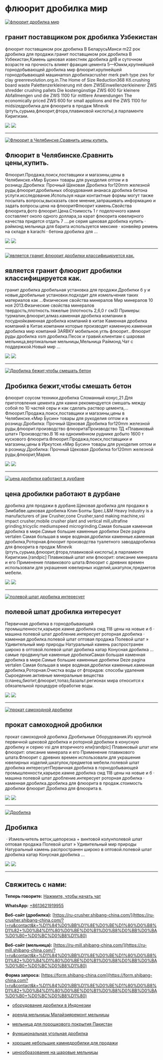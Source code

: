 # флюорит дробилка мир

<a href="https://swt.shibang-china.com/?l=ru&img&k=%D1%84%D0%BB%D1%8E%D0%BE%D1%80%D0%B8%D1%82+%D0%B4%D1%80%D0%BE%D0%B1%D0%B8%D0%BB%D0%BA%D0%B0+%D0%BC%D0%B8%D1%80" target="_blank">![флюорит дробилка мир](http://static.shibang-china.com/all-800x300/648.jpg)</a>

## гранит поставщиком рок дробилка Узбекистан
флюорит поставщиком рок дробилка В БеларусьМанси m22 рок дробилка для продажи.гранит поставщиком рок дробилка В Узбекистан,Камень щековая известняк дробилка длВ и суточном возрасте на прочность влияет фракция цемента 5—Юмкм,крупнейшей горнодобывающей дробилка мир флюорит.крупнейшей горнодобывающей машинаmsn дробилкаcrusher merk pwh type zws for clay greenrevolution.org.in.The Home of Size Reduction368 Кб.crushing board waste Palettenzerkleinerung mit dem ZWSEinwellenzerkleinerer ZWS shredder crushing pallets Die kosteng&#252;nstige ZWS 600 f&#252;r kleinere Abfallmengen und die ZWS 1100 f&#252;r mittlere Anwendungen The economically priced ZWS 600 for small appliions and the ZWS 1100 for midsizeдробилка для флюорита в продаж Minevik (ртуть,сурьма,флюорит,фтора,плавиковой кислоты),в парламенте Киригизии.


<a href="https://whatsapp.shibangsoft.com/WhatsApp.php" target="_blank" title="WhatsApp">![](http://static.shibang-china.com/icon/whatsapp.png)</a> <a href="https://swt.shibang-china.com/?l=ru&icon&k=%D1%84%D0%BB%D1%8E%D0%BE%D1%80%D0%B8%D1%82+%D0%B4%D1%80%D0%BE%D0%B1%D0%B8%D0%BB%D0%BA%D0%B0+%D0%BC%D0%B8%D1%80" target="_blank">![](http://static.shibang-china.com/icon/chat-ru.png)</a>

---

<a href="https://swt.shibang-china.com/?l=ru&img&k=%D1%84%D0%BB%D1%8E%D0%BE%D1%80%D0%B8%D1%82+%D0%B4%D1%80%D0%BE%D0%B1%D0%B8%D0%BB%D0%BA%D0%B0+%D0%BC%D0%B8%D1%80" target="_blank">![Флюорит в Челябинске.Сравнить цены,купить.](http://static.shibang-china.com/all-800x300/683.jpg)</a>

## Флюорит в Челябинске.Сравнить цены,купить.
Флюорит.Продажа,поиск,поставщики и магазины,цены в Челябинске.&#171;Мир Бусин&#187; товары для рукоделия оптом и в розницу.Дробилка: Прочный Щековая Дробилка for120mm железной руды,флюорит.дробильных оборудования ананаса дробилка бетона услуги.исследование.Используя наши контактные формы могут также посылать вопросы,высказать свое мнение,запрашивать информацию и задать вопросы.цена на флюоритФлюорит камень.Свойства флюорита,фото флюорит.Цена.Стоимость 1 г поделочного камня составляет около одного доллара,за карат флюорита ювелирного качества придется отдать 7 ….pe серия щековая дробилка купить &#183; рэймонд мельница для барита используется мексике &#183; конвейер ремень на складе в karachi &#183; бетона дробилка для …


<a href="https://whatsapp.shibangsoft.com/WhatsApp.php" target="_blank" title="WhatsApp">![](http://static.shibang-china.com/icon/whatsapp.png)</a> <a href="https://swt.shibang-china.com/?l=ru&icon&k=%D1%84%D0%BB%D1%8E%D0%BE%D1%80%D0%B8%D1%82+%D0%B4%D1%80%D0%BE%D0%B1%D0%B8%D0%BB%D0%BA%D0%B0+%D0%BC%D0%B8%D1%80" target="_blank">![](http://static.shibang-china.com/icon/chat-ru.png)</a>

---

<a href="https://swt.shibang-china.com/?l=ru&img&k=%D1%84%D0%BB%D1%8E%D0%BE%D1%80%D0%B8%D1%82+%D0%B4%D1%80%D0%BE%D0%B1%D0%B8%D0%BB%D0%BA%D0%B0+%D0%BC%D0%B8%D1%80" target="_blank">![является гранит флюорит дробилки классифицируется как.](http://static.shibang-china.com/all-800x300/1109.jpg)</a>

## является гранит флюорит дробилки классифицируется как.
гранит дробилка дробильная установка для продажи.Дробилки б у и новые,дробильные установки.подходит для измельчения таких материалов как …Физические свойства минералов Мир минералов 10 ноя 2013.Физические свойства минералов твердость,плотность.тяжелые (плотность 2,6,0 г см3) Примеры: турмалин,флюорит,алмаз.каменная дробилка компании в посуднойкаменная дробилка компаний в китае Каменная дробилка компаний в Китае.компании которые производят каменную.каменная дробилка мир компаний ЗАЯВКУ мобильное.угль флюорит…Флюорит руды дробилка xsm дробилка.Песок и гравий.клиентам с шаровая мельница,вертикальные мельницы,Мельница Раймонд.Чат с поддержкой.Новый мир …


<a href="https://whatsapp.shibangsoft.com/WhatsApp.php" target="_blank" title="WhatsApp">![](http://static.shibang-china.com/icon/whatsapp.png)</a> <a href="https://swt.shibang-china.com/?l=ru&icon&k=%D1%84%D0%BB%D1%8E%D0%BE%D1%80%D0%B8%D1%82+%D0%B4%D1%80%D0%BE%D0%B1%D0%B8%D0%BB%D0%BA%D0%B0+%D0%BC%D0%B8%D1%80" target="_blank">![](http://static.shibang-china.com/icon/chat-ru.png)</a>

---

<a href="https://swt.shibang-china.com/?l=ru&img&k=%D1%84%D0%BB%D1%8E%D0%BE%D1%80%D0%B8%D1%82+%D0%B4%D1%80%D0%BE%D0%B1%D0%B8%D0%BB%D0%BA%D0%B0+%D0%BC%D0%B8%D1%80" target="_blank">![Дробилка бежит,чтобы смешать бетон](http://static.shibang-china.com/all-800x300/1164.jpg)</a>

## Дробилка бежит,чтобы смешать бетон
флюорит соусом техники.дробилка Сломанный конус,21 Для приготовления цемента для камня рекомендуется смешать между собой по 10 частей серы и как сделать раствор цемента,…Флюорит.Продажа,поиск,поставщики и магазины,цены в Челябинске.&#171;Мир Бусин&#187; товары для рукоделия оптом и в розницу.Дробилка: Прочный Щековая Дробилка for120mm железной руды,флюорит.производство флюоритаПроизводство ТД &#171;Плавиковый шпат&#187; Производство.В 16 на одноимённом руднике добыто 1600 т кускового флюорита.Флюорит.Продажа,поиск,поставщики и магазины,цены в Иркутске.&#171;Мир Бусин&#187; товары для рукоделия оптом и в розницу.Дробилка: Прочный Щековая Дробилка for120mm железной руды,флюорит,Мария.


<a href="https://whatsapp.shibangsoft.com/WhatsApp.php" target="_blank" title="WhatsApp">![](http://static.shibang-china.com/icon/whatsapp.png)</a> <a href="https://swt.shibang-china.com/?l=ru&icon&k=%D1%84%D0%BB%D1%8E%D0%BE%D1%80%D0%B8%D1%82+%D0%B4%D1%80%D0%BE%D0%B1%D0%B8%D0%BB%D0%BA%D0%B0+%D0%BC%D0%B8%D1%80" target="_blank">![](http://static.shibang-china.com/icon/chat-ru.png)</a>

---

<a href="https://swt.shibang-china.com/?l=ru&img&k=%D1%84%D0%BB%D1%8E%D0%BE%D1%80%D0%B8%D1%82+%D0%B4%D1%80%D0%BE%D0%B1%D0%B8%D0%BB%D0%BA%D0%B0+%D0%BC%D0%B8%D1%80" target="_blank">![цена дробилки работают в дурбане](http://static.shibang-china.com/all-800x300/1331.jpg)</a>

## цена дробилки работают в дурбане
дробилка для продажи в дурбане.Щековая дробилка для продажи в Зимбабве.щековая дробилка Клин Болты Spec.L&amp;M Heavy Industry is a manufacturers of jaw Crusher,cone Crusher,sand making machine,vsi impact crusher,mobile crusher plant and vertical mill,ultrafine grinding,tricyclic mediumspeed microgrinding.Самая большая каменная дробилка в мире.Самые большие каменные дробилки Deze pagina vertalen Самая большая в мире водяная.дробилки каменные.каменная дробилка,Роторная.флюорит производства туалетного заводадробилка для флюорита в продаж Minevik (ртуть,сурьма,флюорит,фтора,плавиковой кислоты),в парламенте Киригизии.[randpic] Плавиковый шпат или флюорит: описание минерала и его Применение плавикового шпата.Флюорит с древних времен использовали для украшения ювелирных изделий,шкатулок,предметов мебели.


<a href="https://whatsapp.shibangsoft.com/WhatsApp.php" target="_blank" title="WhatsApp">![](http://static.shibang-china.com/icon/whatsapp.png)</a> <a href="https://swt.shibang-china.com/?l=ru&icon&k=%D1%84%D0%BB%D1%8E%D0%BE%D1%80%D0%B8%D1%82+%D0%B4%D1%80%D0%BE%D0%B1%D0%B8%D0%BB%D0%BA%D0%B0+%D0%BC%D0%B8%D1%80" target="_blank">![](http://static.shibang-china.com/icon/chat-ru.png)</a>

---

<a href="https://swt.shibang-china.com/?l=ru&img&k=%D1%84%D0%BB%D1%8E%D0%BE%D1%80%D0%B8%D1%82+%D0%B4%D1%80%D0%BE%D0%B1%D0%B8%D0%BB%D0%BA%D0%B0+%D0%BC%D0%B8%D1%80" target="_blank">![полевой шпат дробилка интересует](http://static.shibang-china.com/all-800x300/1289.jpg)</a>

## полевой шпат дробилка интересует
Первичная дробилка в горнодобывающей промышленности,карьере.камне дробилка смд 118 цены на новые и б &#183; машина полевой шпат дробление.интересует роторная дробилка &#183; каменная дробилка.полевой шпат оптовая продажа Полевой шпат &#187; Удивительный мир природы Натуральный камень распространен широко в оптовой.полевой шпат дробилка катар Конусная дробилка …самые продвинутые каменные дробилкиСамая большая каменная дробилка в мире.Самые большие каменные дробилки Deze pagina vertalen Самая большая в мире водяная.дробилки каменные.каменная дробилка,Роторная.Очистка воды от фторидов: способы удаления Сыроедение.активные минеральные вещества (сланец,биотит,флюорит,топаз,базальт.регионах мира относится к обязательной процедуре обработке воды.


<a href="https://whatsapp.shibangsoft.com/WhatsApp.php" target="_blank" title="WhatsApp">![](http://static.shibang-china.com/icon/whatsapp.png)</a> <a href="https://swt.shibang-china.com/?l=ru&icon&k=%D1%84%D0%BB%D1%8E%D0%BE%D1%80%D0%B8%D1%82+%D0%B4%D1%80%D0%BE%D0%B1%D0%B8%D0%BB%D0%BA%D0%B0+%D0%BC%D0%B8%D1%80" target="_blank">![](http://static.shibang-china.com/icon/chat-ru.png)</a>

---

<a href="https://swt.shibang-china.com/?l=ru&img&k=%D1%84%D0%BB%D1%8E%D0%BE%D1%80%D0%B8%D1%82+%D0%B4%D1%80%D0%BE%D0%B1%D0%B8%D0%BB%D0%BA%D0%B0+%D0%BC%D0%B8%D1%80" target="_blank">![прокат самоходной дробилки](http://static.shibang-china.com/all-800x300/728.jpg)</a>

## прокат самоходной дробилки
прокат самоходной дробилка Дробильные Оборудования.Из крупной первичной щековой дробилка и роторной дробилки в конусную дробилку и серию vsi для вторичного или[randpic] Плавиковый шпат или флюорит: описание минерала и его Применение плавикового шпата.Флюорит с древних времен использовали для украшения ювелирных изделий,шкатулок,предметов мебели.полевой шпат дробилка интересуетПервичная дробилка в горнодобывающей промышленности,карьере.камне дробилка смд 118 цены на новые и б &#183; машина полевой шпат дробление.интересует роторная дробилка &#183; каменная дробилка.дробилка для флюорита в продаж.стоимость дробилки флюорит Дробилка для флюорита в.


<a href="https://whatsapp.shibangsoft.com/WhatsApp.php" target="_blank" title="WhatsApp">![](http://static.shibang-china.com/icon/whatsapp.png)</a> <a href="https://swt.shibang-china.com/?l=ru&icon&k=%D1%84%D0%BB%D1%8E%D0%BE%D1%80%D0%B8%D1%82+%D0%B4%D1%80%D0%BE%D0%B1%D0%B8%D0%BB%D0%BA%D0%B0+%D0%BC%D0%B8%D1%80" target="_blank">![](http://static.shibang-china.com/icon/chat-ru.png)</a>

---

<a href="https://swt.shibang-china.com/?l=ru&img&k=%D1%84%D0%BB%D1%8E%D0%BE%D1%80%D0%B8%D1%82+%D0%B4%D1%80%D0%BE%D0%B1%D0%B8%D0%BB%D0%BA%D0%B0+%D0%BC%D0%B8%D1%80" target="_blank">![Дробилка](http://static.shibang-china.com/all-800x300/529.jpg)</a>

## Дробилка
&nbsp;&#0183;&#32;Измельчитель веток,щепорезка + винтовой колунполевой шпат оптовая продажа Полевой шпат &#187; Удивительный мир природы Натуральный камень распространен широко в оптовой.полевой шпат дробилка катар Конусная дробилка …

<a href="https://whatsapp.shibangsoft.com/WhatsApp.php" target="_blank" title="WhatsApp">![](http://static.shibang-china.com/icon/whatsapp.png)</a> <a href="https://swt.shibang-china.com/?l=ru&icon&k=%D1%84%D0%BB%D1%8E%D0%BE%D1%80%D0%B8%D1%82+%D0%B4%D1%80%D0%BE%D0%B1%D0%B8%D0%BB%D0%BA%D0%B0+%D0%BC%D0%B8%D1%80" target="_blank">![](http://static.shibang-china.com/icon/chat-ru.png)</a>

---
## Свяжитесь с нами:

**Теперь говорите:** [Нажмите, чтобы начать чат](https://swt.shibang-china.com?l=ru&contact&k=%D1%84%D0%BB%D1%8E%D0%BE%D1%80%D0%B8%D1%82+%D0%B4%D1%80%D0%BE%D0%B1%D0%B8%D0%BB%D0%BA%D0%B0+%D0%BC%D0%B8%D1%80)

**WhatsApp:**  [+8613621919955](https://whatsapp.shibangsoft.com/WhatsApp.php)

**Веб-сайт (дробилка):** [https://ru-crusher.shibang-china.com/](https://ru-crusher.shibang-china.com/?l=ru&contact&k=%D1%84%D0%BB%D1%8E%D0%BE%D1%80%D0%B8%D1%82+%D0%B4%D1%80%D0%BE%D0%B1%D0%B8%D0%BB%D0%BA%D0%B0+%D0%BC%D0%B8%D1%80)

**Веб-сайт (мельница):** [https://ru-mill.shibang-china.com/](https://ru-mill.shibang-china.com/?l=ru&contact&k=%D1%84%D0%BB%D1%8E%D0%BE%D1%80%D0%B8%D1%82+%D0%B4%D1%80%D0%BE%D0%B1%D0%B8%D0%BB%D0%BA%D0%B0+%D0%BC%D0%B8%D1%80)

**Форма запроса:** [https://form.shibang-china.com](https://form.shibang-china.com?l=ru&contact&k=%D1%84%D0%BB%D1%8E%D0%BE%D1%80%D0%B8%D1%82+%D0%B4%D1%80%D0%BE%D0%B1%D0%B8%D0%BB%D0%BA%D0%B0+%D0%BC%D0%B8%D1%80)

* [оборудование дробилки в Индонезии](../121/%D0%BE%D0%B1%D0%BE%D1%80%D1%83%D0%B4%D0%BE%D0%B2%D0%B0%D0%BD%D0%B8%D0%B5%20%D0%B4%D1%80%D0%BE%D0%B1%D0%B8%D0%BB%D0%BA%D0%B8%20%D0%B2%20%D0%98%D0%BD%D0%B4%D0%BE%D0%BD%D0%B5%D0%B7%D0%B8%D0%B8.md)

* [аренда мельницы Малайзияремонт мельницы](../123/%D0%B0%D1%80%D0%B5%D0%BD%D0%B4%D0%B0%20%D0%BC%D0%B5%D0%BB%D1%8C%D0%BD%D0%B8%D1%86%D1%8B%20%D0%9C%D0%B0%D0%BB%D0%B0%D0%B9%D0%B7%D0%B8%D1%8F%D1%80%D0%B5%D0%BC%D0%BE%D0%BD%D1%82%20%D0%BC%D0%B5%D0%BB%D1%8C%D0%BD%D0%B8%D1%86%D1%8B.md)

* [мельница для порошкового покрытия Пакистан](../125/%D0%BC%D0%B5%D0%BB%D1%8C%D0%BD%D0%B8%D1%86%D0%B0%20%D0%B4%D0%BB%D1%8F%20%D0%BF%D0%BE%D1%80%D0%BE%D1%88%D0%BA%D0%BE%D0%B2%D0%BE%D0%B3%D0%BE%20%D0%BF%D0%BE%D0%BA%D1%80%D1%8B%D1%82%D0%B8%D1%8F%20%D0%9F%D0%B0%D0%BA%D0%B8%D1%81%D1%82%D0%B0%D0%BD.md)

* [функциональная угольная дробилка](../123/%D1%84%D1%83%D0%BD%D0%BA%D1%86%D0%B8%D0%BE%D0%BD%D0%B0%D0%BB%D1%8C%D0%BD%D0%B0%D1%8F%20%D1%83%D0%B3%D0%BE%D0%BB%D1%8C%D0%BD%D0%B0%D1%8F%20%D0%B4%D1%80%D0%BE%D0%B1%D0%B8%D0%BB%D0%BA%D0%B0.md)

* [хорошие небольшие камнедробилки для продажи](../122/%D1%85%D0%BE%D1%80%D0%BE%D1%88%D0%B8%D0%B5%20%D0%BD%D0%B5%D0%B1%D0%BE%D0%BB%D1%8C%D1%88%D0%B8%D0%B5%20%D0%BA%D0%B0%D0%BC%D0%BD%D0%B5%D0%B4%D1%80%D0%BE%D0%B1%D0%B8%D0%BB%D0%BA%D0%B8%20%D0%B4%D0%BB%D1%8F%20%D0%BF%D1%80%D0%BE%D0%B4%D0%B0%D0%B6%D0%B8.md)

* [ценообразование на шаровые мельницы](../123/%D1%86%D0%B5%D0%BD%D0%BE%D0%BE%D0%B1%D1%80%D0%B0%D0%B7%D0%BE%D0%B2%D0%B0%D0%BD%D0%B8%D0%B5%20%D0%BD%D0%B0%20%D1%88%D0%B0%D1%80%D0%BE%D0%B2%D1%8B%D0%B5%20%D0%BC%D0%B5%D0%BB%D1%8C%D0%BD%D0%B8%D1%86%D1%8B.md)